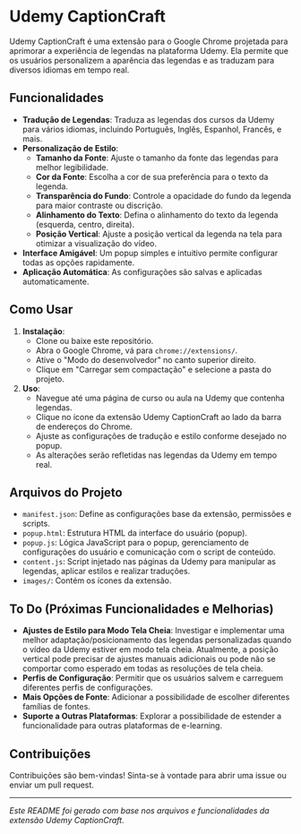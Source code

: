# Udemy CaptionCraft

Udemy CaptionCraft é uma extensão para o Google Chrome projetada para aprimorar a experiência de legendas na plataforma Udemy. Ela permite que os usuários personalizem a aparência das legendas e as traduzam para diversos idiomas em tempo real.

## Funcionalidades

- **Tradução de Legendas**: Traduza as legendas dos cursos da Udemy para vários idiomas, incluindo Português, Inglês, Espanhol, Francês, e mais.
- **Personalização de Estilo**:
  - **Tamanho da Fonte**: Ajuste o tamanho da fonte das legendas para melhor legibilidade.
  - **Cor da Fonte**: Escolha a cor de sua preferência para o texto da legenda.
  - **Transparência do Fundo**: Controle a opacidade do fundo da legenda para maior contraste ou discrição.
  - **Alinhamento do Texto**: Defina o alinhamento do texto da legenda (esquerda, centro, direita).
  - **Posição Vertical**: Ajuste a posição vertical da legenda na tela para otimizar a visualização do vídeo.
- **Interface Amigável**: Um popup simples e intuitivo permite configurar todas as opções rapidamente.
- **Aplicação Automática**: As configurações são salvas e aplicadas automaticamente.

## Como Usar

1.  **Instalação**:
    - Clone ou baixe este repositório.
    - Abra o Google Chrome, vá para `chrome://extensions/`.
    - Ative o "Modo do desenvolvedor" no canto superior direito.
    - Clique em "Carregar sem compactação" e selecione a pasta do projeto.
2.  **Uso**:
    - Navegue até uma página de curso ou aula na Udemy que contenha legendas.
    - Clique no ícone da extensão Udemy CaptionCraft ao lado da barra de endereços do Chrome.
    - Ajuste as configurações de tradução e estilo conforme desejado no popup.
    - As alterações serão refletidas nas legendas da Udemy em tempo real.

## Arquivos do Projeto

- `manifest.json`: Define as configurações base da extensão, permissões e scripts.
- `popup.html`: Estrutura HTML da interface do usuário (popup).
- `popup.js`: Lógica JavaScript para o popup, gerenciamento de configurações do usuário e comunicação com o script de conteúdo.
- `content.js`: Script injetado nas páginas da Udemy para manipular as legendas, aplicar estilos e realizar traduções.
- `images/`: Contém os ícones da extensão.

## To Do (Próximas Funcionalidades e Melhorias)

- **Ajustes de Estilo para Modo Tela Cheia**: Investigar e implementar uma melhor adaptação/posicionamento das legendas personalizadas quando o vídeo da Udemy estiver em modo tela cheia. Atualmente, a posição vertical pode precisar de ajustes manuais adicionais ou pode não se comportar como esperado em todas as resoluções de tela cheia.
- **Perfis de Configuração**: Permitir que os usuários salvem e carreguem diferentes perfis de configurações.
- **Mais Opções de Fonte**: Adicionar a possibilidade de escolher diferentes famílias de fontes.
- **Suporte a Outras Plataformas**: Explorar a possibilidade de estender a funcionalidade para outras plataformas de e-learning.

## Contribuições

Contribuições são bem-vindas! Sinta-se à vontade para abrir uma issue ou enviar um pull request.

---

_Este README foi gerado com base nos arquivos e funcionalidades da extensão Udemy CaptionCraft._
